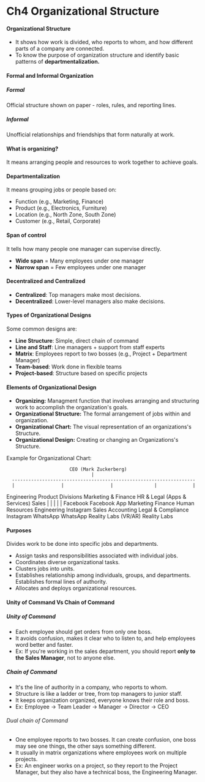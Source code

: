 # Ch4 Organizational Structure

#### Organizational Structure
- It shows how work is divided, who reports to whom, and how different parts of a company are connected.
- To know the purpose of organization structure and identify basic patterns of **departmentalization.**
#### Formal and Informal Organization
##### Formal
Official structure shown on paper - roles, rules, and reporting lines.
##### Informal
Unofficial relationships and friendships that form naturally at work.

#### What is organizing?
It means arranging people and resources to work together to achieve goals.

#### Departmentalization
It means grouping jobs or people based on:
- Function (e.g., Marketing, Finance)
- Product (e.g., Electronics, Furniture)
- Location (e.g., North Zone, South Zone)
- Customer (e.g., Retail, Corporate)

#### Span of control
It tells how many people one manager can supervise directly.
- **Wide span** = Many employees under one manager
- **Narrow span** = Few employees under one manager

#### Decentralized and Centralized 
- **Centralized**: Top managers make most decisions.
- **Decentralized**: Lower-level managers also make decisions.

#### Types of Organizational Designs
Some common designs are:
- **Line Structure**: Simple, direct chain of command
- **Line and Staff**: Line managers + support from staff experts
- **Matrix**: Employees report to two bosses (e.g., Project + Department Manager)
- **Team-based**: Work done in flexible teams
- **Project-based**: Structure based on specific projects

#### Elements of Organizational Design
- **Organizing:** Managment function that involves arranging and structuring work to accomplish the organization's goals.
- **Organizational Structure:** The formal arrangement of jobs within and organization.
- **Organizational Chart:** The visual representation of an organizations's Structure.
- **Organizational Design:** Creating or changing an Organizations's Structure.


Example for Organizational Chart:

                           CEO (Mark Zuckerberg)
                                   |
      -------------------------------------------------------------------
      |                 |                 |               |             |
Engineering       Product Divisions   Marketing &     Finance       HR & Legal
                   (Apps & Services)   Sales
      |                 |                 |               |             |
  Facebook         Facebook App       Marketing       Finance       Human Resources
  Engineering     Instagram          Sales          Accounting       Legal & Compliance
  Instagram       WhatsApp
  WhatsApp        Reality Labs (VR/AR)
  Reality Labs


#### Purposes
Divides work to be done into specific jobs and departments.
- Assign tasks and responsibilities associated with individual jobs.
- Coordinates diverse organizational tasks.
- Clusters jobs into units.
- Establishes relationship among individuals, groups, and departments. Establishes formal lines of authority.
- Allocates and deploys organizational resources.


#### Unity of Command Vs Chain of Command
##### Unity of Command
- Each employee should get orders from only one boss.
- It avoids confusion, makes it clear who to listen to, and help employees word better and faster.
- Ex: If you're working in the sales department, you should report **only to the Sales Manager**, not to anyone else.

##### Chain of Command
- It's the line of authority in a company, who reports to whom.
- Structure is like a ladder or tree, from top managers to junior staff.
- It keeps organization organized, everyone knows their role and boss.
- Ex: Employee → Team Leader → Manager → Director → CEO

###### Dual chain of Command
- One employee reports to two bosses. It can create confusion, one boss may see one things, the other says something different.
- It usually in matrix organizations where employees work on multiple projects.
- Ex: An engineer works on a project, so they report to the Project Manager, but they also have a technical boss, the Engineering Manager.
